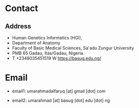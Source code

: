 # Contact

## Address
- Human Genetics Informatics (HGI), 
- Department of Anatomy
- Faculty of Basic Medical Sciences, Sa'adu Zungur University
- PMB 65 Gadau, Itas/Gadau, Nigeria.
- T +2348035451519  W https://basug.edu.ng/

# Email
- email1: umarahmadalfaruq [at] gmail [dot] com

- email2: umarahmad [at] basug [dot] edu [dot] ng
